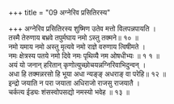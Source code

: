 +++
title = "09 अग्नेरिव प्रसितिरस्य"

+++
अग्नेरिव प्रसितिरस्य शुष्मिण उतेव मत्तो विलपन्नपायति ।  
तस्मै तेरुणाय बभ्रवे तपुर्मघाय नमो ऽस्तु तक्मने॥ १० ॥  
नमो यमाय नमो अस्तु मृत्यवे नमो राज्ञे वरुणाय त्विषीमते ।  
नमः क्षेत्रस्य पतये नमो दिवे नमः पृथिव्यै नम ओषधीभ्यः ॥ १ १ ॥  
अयं यो जनान् हरितान् कृणोत्युच्छोचयन्नग्निरिवाभिदुन्वन् ।  
अधा हि तक्मन्नरसो हि भूया अधा न्यङ्ङ् अधराङ् वा परेहि॥ १२ ॥  
इन्द्रो जयाति न परा जयाता अधिराजो राजसु राजयातै ।  
चर्कत्य ईड्यः शंसस्वोपसद्यो नमस्यो भवेह ॥ १३ ॥